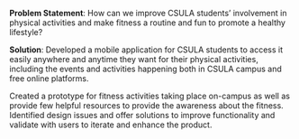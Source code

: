 **Problem Statement**: How can we improve CSULA students’ involvement in physical activities and make fitness a routine and fun to promote a healthy lifestyle?

**Solution**: Developed a mobile application for CSULA students to access it easily anywhere and anytime they want for their physical activities, including the events and activities happening both in CSULA campus and free online platforms.

Created a prototype for fitness activities taking place on-campus as well as provide few helpful resources to provide the awareness about the fitness. 
Identified design issues and offer solutions to improve functionality and validate with users to iterate and enhance the product.

